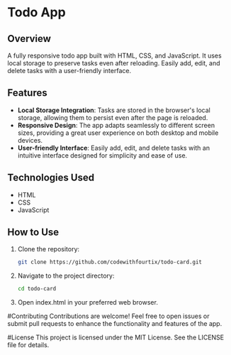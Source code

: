 # Todo App

## Overview
A fully responsive todo app built with HTML, CSS, and JavaScript. It uses local storage to preserve tasks even after reloading. Easily add, edit, and delete tasks with a user-friendly interface.

## Features
- **Local Storage Integration**: Tasks are stored in the browser's local storage, allowing them to persist even after the page is reloaded.
- **Responsive Design**: The app adapts seamlessly to different screen sizes, providing a great user experience on both desktop and mobile devices.
- **User-friendly Interface**: Easily add, edit, and delete tasks with an intuitive interface designed for simplicity and ease of use.

## Technologies Used
- HTML
- CSS
- JavaScript

## How to Use
1. Clone the repository:
   ```bash
   git clone https://github.com/codewithfourtix/todo-card.git
2. Navigate to the project directory:
   ```bash
   cd todo-card
3. Open index.html in your preferred web browser.

#Contributing
Contributions are welcome! Feel free to open issues or submit pull requests to enhance the functionality and features of the app.

#License 
This project is licensed under the MIT License. See the LICENSE file for details.
